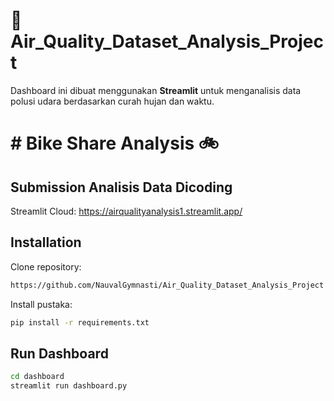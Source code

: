 # 🚀 Air_Quality_Dataset_Analysis_Project

Dashboard ini dibuat menggunakan **Streamlit** untuk menganalisis data polusi udara berdasarkan curah hujan dan waktu.

# # Bike Share Analysis 🚲
## Submission Analisis Data Dicoding
Streamlit Cloud: https://airqualityanalysis1.streamlit.app/ 
## Installation

Clone repository:
```sh
https://github.com/NauvalGymnasti/Air_Quality_Dataset_Analysis_Project
```
Install pustaka:

```sh
pip install -r requirements.txt
```
## Run Dashboard
```sh
cd dashboard
streamlit run dashboard.py
```




